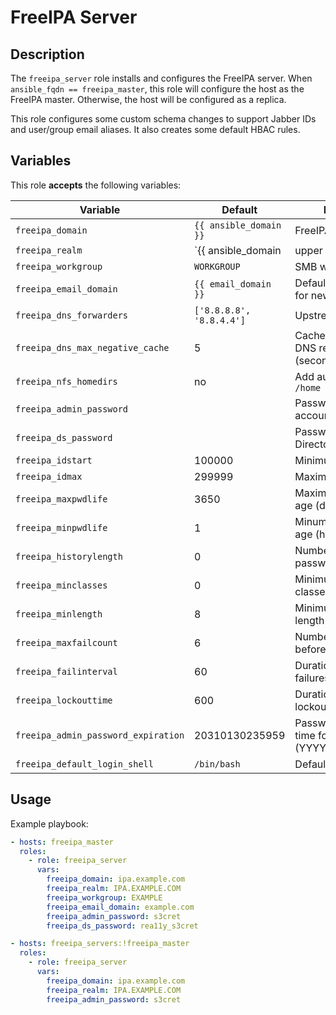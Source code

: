 FreeIPA Server
==============

Description
-----------

The `freeipa_server` role installs and configures the FreeIPA server. When
`ansible_fqdn == freeipa_master`, this role will configure the host as the
FreeIPA master. Otherwise, the host will be configured as a replica.

This role configures some custom schema changes to support Jabber IDs and
user/group email aliases. It also creates some default HBAC rules.


Variables
---------

This role **accepts** the following variables:

Variable                            | Default                        | Description
------------------------------------|--------------------------------|------------
`freeipa_domain`                    | `{{ ansible_domain }}`         | FreeIPA DNS domain
`freeipa_realm`                     | `{{ ansible_domain | upper }}` | FreeIPA realm name
`freeipa_workgroup`                 | `WORKGROUP`                    | SMB workgroup name
`freeipa_email_domain`              | `{{ email_domain }}`           | Default email domain for new users
`freeipa_dns_forwarders`            | `['8.8.8.8', '8.8.4.4']`       | Upstream DNS servers
`freeipa_dns_max_negative_cache`    | 5                              | Cache time for negative DNS responses (seconds)
`freeipa_nfs_homedirs`              | no                             | Add autofs map for `/home`
`freeipa_admin_password`            | &nbsp;                         | Password for `admin` account
`freeipa_ds_password`               | &nbsp;                         | Password for the Directory Server
`freeipa_idstart`                   | 100000                         | Minimum UID/GID
`freeipa_idmax`                     | 299999                         | Maximum UID/GID
`freeipa_maxpwdlife`                | 3650                           | Maximum password age (days)
`freeipa_minpwdlife`                | 1                              | Minumum password age (hours)
`freeipa_historylength`             | 0                              | Number of previous passwords to save
`freeipa_minclasses`                | 0                              | Minimum character classes in passwords
`freeipa_minlength`                 | 8                              | Minimum password length
`freeipa_maxfailcount`              | 6                              | Number of failed logins before account lockout
`freeipa_failinterval`              | 60                             | Duration to count login failures (seconds)
`freeipa_lockouttime`               | 600                            | Duration of account lockout (seconds)
`freeipa_admin_password_expiration` | 20310130235959                 | Password expiration time for `admin` account (YYYYMMDDHHMMSS)
`freeipa_default_login_shell`       | `/bin/bash`                    | Default user login shell


Usage
-----

Example playbook:

````yaml
- hosts: freeipa_master
  roles:
    - role: freeipa_server
      vars:
        freeipa_domain: ipa.example.com
        freeipa_realm: IPA.EXAMPLE.COM
        freeipa_workgroup: EXAMPLE
        freeipa_email_domain: example.com
        freeipa_admin_password: s3cret
        freeipa_ds_password: rea11y_s3cret

- hosts: freeipa_servers:!freeipa_master
  roles:
    - role: freeipa_server
      vars:
        freeipa_domain: ipa.example.com
        freeipa_realm: IPA.EXAMPLE.COM
        freeipa_admin_password: s3cret
````
